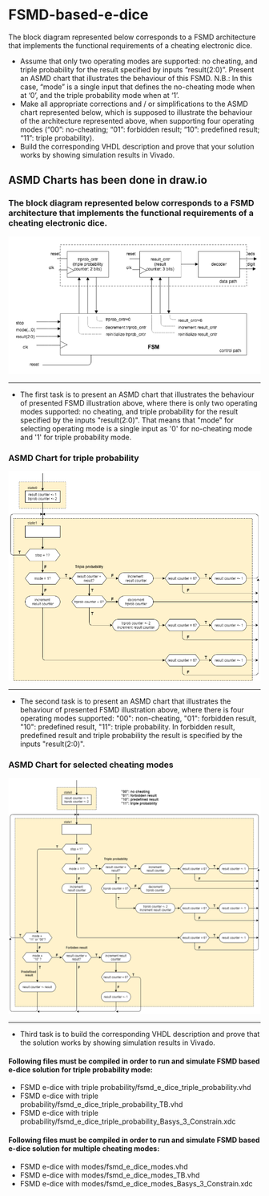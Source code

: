 # FSMD-based-e-dice

The block diagram represented below corresponds to a FSMD architecture that implements the functional requirements of a cheating electronic dice.
 
* Assume that only two operating modes are supported: no cheating, and triple probability for the result specified by inputs “result(2:0)”. Present an ASMD chart that illustrates the behaviour of this FSMD. N.B.: In this case, “mode” is a single input that defines the no-cheating mode when at ‘0’, and the triple probability mode when at ‘1’.
* Make all appropriate corrections and / or simplifications to the ASMD chart represented below, which is supposed to illustrate the behaviour of the architecture represented above, when supporting four operating modes (“00”: no-cheating; “01”: forbidden result; “10”: predefined result; “11”: triple probability).  
* Build the corresponding VHDL description and prove that your solution works by showing simulation results in Vivado.


## ASMD Charts has been done in draw.io

### The block diagram represented below corresponds to a FSMD architecture that implements the functional requirements of a cheating electronic dice.

![FSMD](https://github.com/deivyka/SHC4300/blob/master/Discussions/W02D2_Cheating_edice_FSMD/0.%20IMAGES/w2d2%20FSMD%20e-dice%20Jose.png)

---
- The first task is to present an ASMD chart that illustrates the behaviour of presented FSMD illustration above, where there is only two operating modes supported: no cheating, and triple probability for the result specified by the inputs "result(2:0)". That means that "mode" for selecting operating mode is a single input as '0' for no-cheating mode and '1' for triple probability mode. 

### ASMD Chart for triple probability
![ASMD Chart](https://github.com/deivyka/SHC4300/blob/master/Discussions/W02D2_Cheating_edice_FSMD/0.%20IMAGES/w2d2%20ASMD%20e-dice%20with%20triple%20prob.png)


---
- The second task is to present an ASMD chart that illustrates the behaviour of presented FSMD illustration above, where there is four operating modes supported: "00": non-cheating, "01": forbidden result, "10": predefined result, "11": triple probability. In forbidden result, predefined result and triple probability the result is specified by the inputs "result(2:0)".

### ASMD Chart for selected cheating modes
![ASMD Chart](https://github.com/deivyka/SHC4300/blob/master/Discussions/W02D2_Cheating_edice_FSMD/0.%20IMAGES/w2d2%20ASMD%20e-dice%20with%20modes.png)


---
- Third task is to build the corresponding VHDL description and prove that the solution works by showing simulation results in Vivado.

#### Following files must be compiled in order to run and simulate FSMD based e-dice solution for triple probability mode:

- FSMD e-dice with triple probability/fsmd_e_dice_triple_probability.vhd
- FSMD e-dice with triple probability/fsmd_e_dice_triple_probability_TB.vhd
- FSMD e-dice with triple probability/fsmd_e_dice_triple_probability_Basys_3_Constrain.xdc

#### Following files must be compiled in order to run and simulate FSMD based e-dice solution for multiple cheating modes:

- FSMD e-dice with modes/fsmd_e_dice_modes.vhd
- FSMD e-dice with modes/fsmd_e_dice_modes_TB.vhd
- FSMD e-dice with modes/fsmd_e_dice_modes_Basys_3_Constrain.xdc
